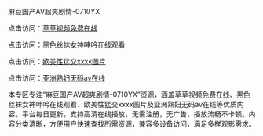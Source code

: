 麻豆国产AV超爽剧情-0710YX

点击访问：<a href="https://heiliaoow5kzm.pages.dev">草草视频免费在线</a>

点击访问：<a href="https://heiliao2dmwwy.pages.dev">黑色丝袜女神呻吟在线观看</a>

点击访问：<a href="https://heiliaoll4qsx.pages.dev">欧美性猛交xxxx图片</a>

点击访问：<a href="https://heiliaowzu4ur.pages.dev">亚洲熟妇无码av在线</a>

本专区专注“麻豆国产AV超爽剧情-0710YX”资源，涵盖草草视频免费在线、黑色丝袜女神呻吟在线观看、欧美性猛交xxxx图片及亚洲熟妇无码av在线等优质内容。平台每日更新，支持高清在线播放，无需注册，无广告，播放流畅不卡顿。内容分类清晰，方便用户快速查找所需资源，兼容多设备访问，满足多样观影需求。

<span style="display:none;">[Canonical link](https://github.com/sau20250710/so18)</span>

